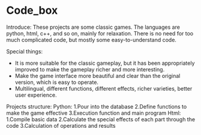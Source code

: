 # Code_box
Introduce:
These projects are some classic games. The languages are python, html, c++, and so on, mainly for relaxation. There is no need for too much complicated code, but mostly some easy-to-understand code.

Special things:
- It is more suitable for the classic gameplay, but it has been appropriately improved to make the gameplay richer and more interesting.
- Make the game interface more beautiful and clear than the original version, which is easy to operate.
- Multilingual, different functions, different effects, richer varieties, better user experience.

Projects structure:
  Python:
    1.Pour into the database
    2.Define functions to make the game effective
    3.Execution function and main program
  Html:
    1.Compile basic data
    2.Calculate the special effects of each part through the code
    3.Calculation of operations and results

